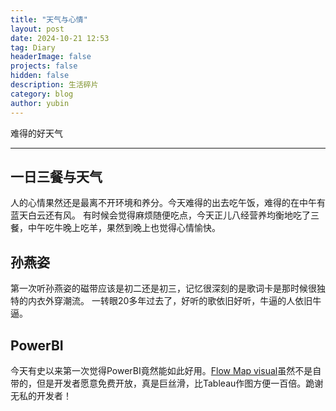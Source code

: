 ```yaml
---
title: "天气与心情"
layout: post
date: 2024-10-21 12:53
tag: Diary
headerImage: false
projects: false
hidden: false
description: 生活碎片
category: blog
author: yubin
---
```


难得的好天气

---

## 一日三餐与天气

人的心情果然还是最离不开环境和养分。今天难得的出去吃午饭，难得的在中午有蓝天白云还有风。
有时候会觉得麻烦随便吃点，今天正儿八经营养均衡地吃了三餐，中午吃牛晚上吃羊，果然到晚上也觉得心情愉快。


## 孙燕姿

第一次听孙燕姿的磁带应该是初二还是初三，记忆很深刻的是歌词卡是那时候很独特的内衣外穿潮流。
一转眼20多年过去了，好听的歌依旧好听，牛逼的人依旧牛逼。


## PowerBI

今天有史以来第一次觉得PowerBI竟然能如此好用。[Flow Map visual](https://appsource.microsoft.com/en-us/product/office/wa104380901?tab=overview)虽然不是自带的，但是开发者愿意免费开放，真是巨丝滑，比Tableau作图方便一百倍。跪谢无私的开发者！



